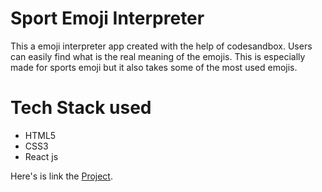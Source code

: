 # Sport Emoji Interpreter
This a emoji interpreter app created with the help of codesandbox. Users can easily find what is the real meaning of the emojis. This is especially made for sports emoji but it also takes some of the most used emojis.


# Tech Stack used
* HTML5
* CSS3
* React js

Here's is link the [Project](https://sportemoji.netlify.app/).
